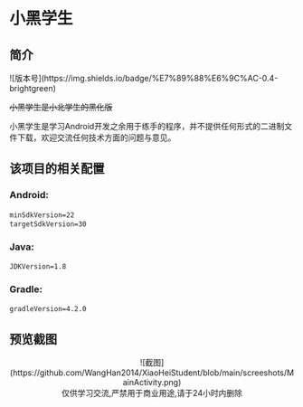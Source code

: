 # 小黑学生

## 简介

<center>  </center>
![版本号](https://img.shields.io/badge/%E7%89%88%E6%9C%AC-0.4-brightgreen)

~~小黑学生是小北学生的黑化版~~

小黑学生是学习Android开发之余用于练手的程序，并不提供任何形式的二进制文件下载，欢迎交流任何技术方面的问题与意见。

## 该项目的相关配置

### Android:

```
minSdkVersion=22
targetSdkVersion=30
```


### Java:

```
JDKVersion=1.8
```


### Gradle:

```
gradleVersion=4.2.0
```


## 预览截图
<center>![截图](https://github.com/WangHan2014/XiaoHeiStudent/blob/main/screeshots/MainActivity.png)</center>
<center>仅供学习交流,严禁用于商业用途,请于24小时内删除 </center>
